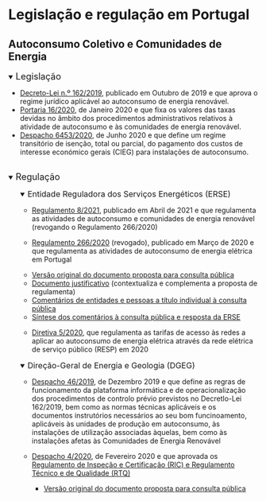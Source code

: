 <!-- # Energy Commons -->
<!--  **Tools and Information Database for the science, engineering, economics and politics of the Energy Transition**

Repository and open database for tutorials, computational tools, software implementions, technical documents, research papers, books and articles on the various aspects of the ongoing energy transition.
-->

 <!--## The politics of Energy  -->

# Legislação e regulação em Portugal

## Autoconsumo Coletivo e Comunidades de Energia

<details open>
<summary> <span style="font-size:18px; "> Legislação </span> </summary>
<ul>

<li> <a href="https://dre.pt/pesquisa/-/search/125692189/details/maximized">Decreto-Lei n.º 162/2019</a>, publicado em Outubro de 2019 e que aprova o regime jurídico aplicável ao autoconsumo de energia renovável. </li>

<li><a href="https://dre.pt/home/-/dre/128415687/details/maximized">Portaria 16/2020</a>, de Janeiro 2020 e que fixa os valores das taxas devidas no âmbito dos procedimentos administrativos relativos à atividade de autoconsumo e às comunidades de energia renovável. </li>

<li><a href="https://dre.pt/application/file/a/136170375">Despacho 6453/2020</a>, de Junho 2020 e que define um regime transitório de isenção, total ou parcial, do pagamento dos custos de interesse económico gerais (CIEG) para instalações de autoconsumo.</li>

</ul>
</details>

<br>

<details open>
<summary> <span style="font-size:18px; "> Regulação </span> </summary>

<ul>
<details open>
<summary> <span style="font-size:16px; "> Entidade Reguladora dos Serviços Energéticos (ERSE) </span> </summary>

<ul> <li>
<a href="https://dre.pt/application/conteudo/130469272">Regulamento 8/2021</a>, publicado em Abril de 2021 e que regulamenta as atividades de autoconsumo e comunidades de energia renovável (revogando o Regulamento 266/2020)
</li></ul>

<ul><li>
<a href="https://dre.pt/application/conteudo/130469272">Regulamento 266/2020</a> (revogado), publicado em Março de 2020 e que regulamenta as atividades de autoconsumo de energia elétrica em Portugal
</li></ul>

<ul>
<li> <a href="https://www.erse.pt/media/ibeepxbj/cp82_articulado.pdf">Versão original do documento proposta para consulta pública</a> </li>

<li> <a href="https://www.erse.pt/media/ejddjnul/cp82_docjustificativo.pdf">Documento justificativo</a> (contextualiza e complementa a proposta de regulamenta) </li>

<li> <a href="https://www.erse.pt/atividade/consultas-publicas/consulta-p%C3%BAblica-n-%C2%BA-82/comentarios">Comentários de entidades e pessoas a título individual à consulta pública</a> </li>

<li> <a href="https://www.erse.pt/media/40pdir3g/cp82_sintesecomentarios.pdf">Síntese dos comentários à consulta pública e resposta da ERSE</a></li>
</ul>

<ul><li>
<a href="https://dre.pt/application/conteudo/130469271">Diretiva 5/2020</a>, que regulamenta as tarifas de acesso às redes a aplicar ao autoconsumo de energia elétrica através da rede elétrica de serviço público (RESP) em 2020
</li></ul>

</ul></details>

<ul><details open>
<summary> <span style="font-size:16px; ">Direção-Geral de Energia e Geologia (DGEG)</span> </summary>

<ul> <li>
<a href="https://www.dgeg.gov.pt/media/wvmldf2e/despacho-46_2019.pdf">Despacho 46/2019</a>, de Dezembro 2019 e que define as regras de funcionamento da plataforma informática e de operacionalização dos procedimentos de controlo prévio previstos no Decretlo-Lei 162/2019, bem como as normas técnicas aplicáveis e os documentos instrutórios necessários ao seu bom funcinoamento, aplicáveis às unidades de produção em autoconsumo, às instalações de utilização associadas àquelas, bem como às instalações afetas às Comunidades de Energia Renovável
</li> </ul>

<ul> <li>
<a href="https://www.dgeg.gov.pt/media/k0hl5gc2/despacho-4_2020.pdf">Despacho 4/2020</a>, de Fevereiro 2020 e que aprovada os <a href="https://www.dgeg.gov.pt/media/jwmpnff5/regulamento-de-inspe%C3%A7%C3%A3o-e-certifica%C3%A7%C3%A3o.pdf">Regulamento de Inspeção e Certificação (RIC) e  Regulamento Técnico e de Qualidade (RTQ)</a>
</li> </ul>

<ul>
<ul> <li>
<a href="https://participa.pt/contents/consultationdocument/Despacho-UPAC.pdf">Versão original do documento proposta para consulta pública</a>
</li></ul>
</ul>

</details></ul>
</details>
